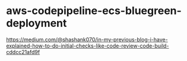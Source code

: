 # aws-codepipeline-ecs-bluegreen-deployment

https://medium.com/@shashank070/in-my-previous-blog-i-have-explained-how-to-do-initial-checks-like-code-review-code-build-cddcc21afd9f
